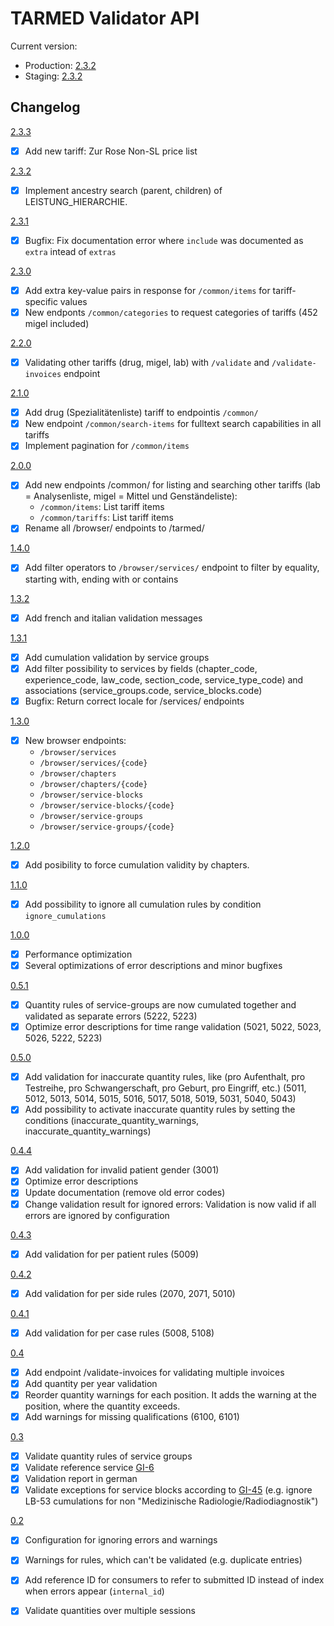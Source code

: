 # TARMED Validator API

Current version:

* Production: [2.3.2](https://app.swaggerhub.com/apis-docs/Mitosch/tarmed/2.3.2)
* Staging: [2.3.2](https://app.swaggerhub.com/apis-docs/Mitosch/tarmed/2.3.2)

## Changelog

[2.3.3](https://app.swaggerhub.com/apis-docs/Mitosch/tarmed/2.3.3)
- [x] Add new tariff: Zur Rose Non-SL price list

[2.3.2](https://app.swaggerhub.com/apis-docs/Mitosch/tarmed/2.3.2)
- [x] Implement ancestry search (parent, children) of LEISTUNG_HIERARCHIE.

[2.3.1](https://app.swaggerhub.com/apis-docs/Mitosch/tarmed/2.3.1)
- [x] Bugfix: Fix documentation error where `include` was documented as `extra` intead of `extras`

[2.3.0](https://app.swaggerhub.com/apis-docs/Mitosch/tarmed/2.3.0)
- [x] Add extra key-value pairs in response for `/common/items` for tariff-specific values
- [x] New endponts `/common/categories` to request categories of tariffs (452 migel included)

[2.2.0](https://app.swaggerhub.com/apis-docs/Mitosch/tarmed/2.2.0)
- [x] Validating other tariffs (drug, migel, lab) with `/validate` and `/validate-invoices` endpoint

[2.1.0](https://app.swaggerhub.com/apis-docs/Mitosch/tarmed/2.1.0)
- [x] Add drug (Spezialitätenliste) tariff to endpointis `/common/`
- [x] New endpoint `/common/search-items` for fulltext search capabilities in all tariffs
- [x] Implement pagination for `/common/items`

[2.0.0](https://app.swaggerhub.com/apis-docs/Mitosch/tarmed/2.0.0)
- [x] Add new endpoints /common/ for listing and searching other tariffs (lab = Analysenliste, migel = Mittel und Genständeliste):
  - `/common/items`: List tariff items
  - `/common/tariffs`: List tariff items
- [x] Rename all /browser/ endpoints to /tarmed/

[1.4.0](https://app.swaggerhub.com/apis-docs/Mitosch/tarmed/1.4.0)
- [x] Add filter operators to `/browser/services/` endpoint to filter by equality, starting with, ending with or contains

[1.3.2](https://app.swaggerhub.com/apis-docs/Mitosch/tarmed/1.3.2)
- [x] Add french and italian validation messages

[1.3.1](https://app.swaggerhub.com/apis-docs/Mitosch/tarmed/1.3.1)
- [x] Add cumulation validation by service groups
- [x] Add filter possibility to services by fields (chapter_code, experience_code, law_code, section_code, service_type_code) and associations (service_groups.code, service_blocks.code)
- [x] Bugfix: Return correct locale for /services/ endpoints

[1.3.0](https://app.swaggerhub.com/apis-docs/Mitosch/tarmed/1.3.0)
- [x] New browser endpoints:
  - `/browser/services`
  - `/browser/services/{code}`
  - `/browser/chapters`
  - `/browser/chapters/{code}`
  - `/browser/service-blocks`
  - `/browser/service-blocks/{code}`
  - `/browser/service-groups`
  - `/browser/service-groups/{code}`

[1.2.0](https://app.swaggerhub.com/apis-docs/Mitosch/tarmed/1.2.0)
- [x] Add posibility to force cumulation validity by chapters.

[1.1.0](https://app.swaggerhub.com/apis-docs/Mitosch/tarmed/1.1.0)
- [x] Add possibility to ignore all cumulation rules by condition `ignore_cumulations`

[1.0.0](https://app.swaggerhub.com/apis-docs/Mitosch/tarmed/1.0.0)
- [x] Performance optimization
- [x] Several optimizations of error descriptions and minor bugfixes

[0.5.1](https://app.swaggerhub.com/apis-docs/Mitosch/tarmed/0.5.1)
- [x] Quantity rules of service-groups are now cumulated together and validated as separate errors (5222, 5223)
- [x] Optimize error descriptions for time range validation (5021, 5022, 5023, 5026, 5222, 5223)

[0.5.0](https://app.swaggerhub.com/apis-docs/Mitosch/tarmed/0.5.0)
- [x] Add validation for inaccurate quantity rules, like (pro Aufenthalt, pro Testreihe, pro Schwangerschaft, pro Geburt, pro Eingriff, etc.) (5011, 5012, 5013, 5014, 5015, 5016, 5017, 5018, 5019, 5031, 5040, 5043)
- [x] Add possibility to activate inaccurate quantity rules by setting the conditions (inaccurate_quantity_warnings, inaccurate_quantity_warnings)

[0.4.4](https://app.swaggerhub.com/apis-docs/Mitosch/tarmed/0.4.4)
- [x] Add validation for invalid patient gender (3001)
- [x] Optimize error descriptions
- [x] Update documentation (remove old error codes)
- [x] Change validation result for ignored errors: Validation is now valid if all errors are ignored by configuration

[0.4.3](https://app.swaggerhub.com/apis-docs/Mitosch/tarmed/0.4.3)
- [x] Add validation for per patient rules (5009)

[0.4.2](https://app.swaggerhub.com/apis-docs/Mitosch/tarmed/0.4.2)
- [x] Add validation for per side rules (2070, 2071, 5010)

[0.4.1](https://app.swaggerhub.com/apis-docs/Mitosch/tarmed/0.4.1)
- [x] Add validation for per case rules (5008, 5108)

[0.4](https://app.swaggerhub.com/apis-docs/Mitosch/tarmed/0.4)
- [x] Add endpoint /validate-invoices for validating multiple invoices
- [x] Add quantity per year validation
- [x] Reorder quantity warnings for each position. It adds the warning at the position, where the quantity exceeds.
- [x] Add warnings for missing qualifications (6100, 6101)

[0.3](https://app.swaggerhub.com/apis-docs/Mitosch/tarmed/0.3)
- [x] Validate quantity rules of service groups
- [x] Validate reference service [GI-6](https://www.tarmed-browser.ch/de/generelle-interpretationen#gi-6-hauptleistung-zuschlagsleistung)
- [x] Validation report in german
- [x] Validate exceptions for service blocks according to [GI-45](http://www.tarmed-browser.ch/de/generelle-interpretationen#gi-45-leistungsblocke) (e.g. ignore LB-53 cumulations for non "Medizinische Radiologie/Radiodiagnostik")

[0.2](https://app.swaggerhub.com/apis-docs/Mitosch/tarmed/0.2.1)
- [x] Configuration for ignoring errors and warnings
- [x] Warnings for rules, which can't be validated (e.g. duplicate entries)
- [x] Add reference ID for consumers to refer to submitted ID instead of index when errors appear (`internal_id`)
- [x] Validate quantities over multiple sessions


